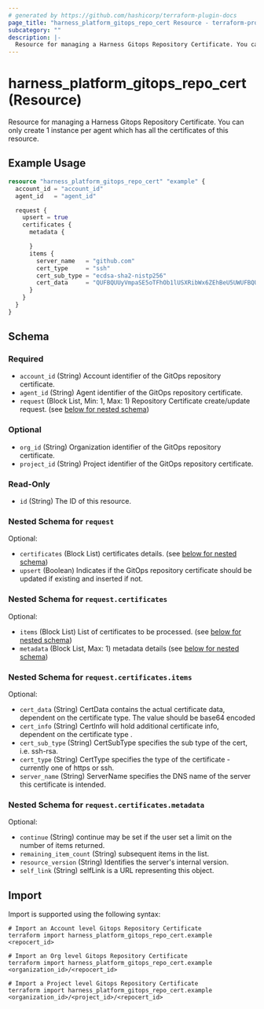 ```yaml
---
# generated by https://github.com/hashicorp/terraform-plugin-docs
page_title: "harness_platform_gitops_repo_cert Resource - terraform-provider-harness"
subcategory: ""
description: |-
  Resource for managing a Harness Gitops Repository Certificate. You can only create 1 instance per agent which has all the certificates of this resource.
---
```


# harness_platform_gitops_repo_cert (Resource)

Resource for managing a Harness Gitops Repository Certificate. You can only create 1 instance per agent which has all the certificates of this resource.

## Example Usage

```terraform
resource "harness_platform_gitops_repo_cert" "example" {
  account_id = "account_id"
  agent_id   = "agent_id"

  request {
    upsert = true
    certificates {
      metadata {

      }
      items {
        server_name   = "github.com"
        cert_type     = "ssh"
        cert_sub_type = "ecdsa-sha2-nistp256"
        cert_data     = "QUFBQUUyVmpaSE5oTFhOb1lUSXRibWx6ZEhBeU5UWUFBQUFJYm1semRIQXlOVFlBQUFCQkJFbUtTRU5qUUVlek9teGtaTXk3b3BLZ3dGQjlua3Q1WVJyWU1qTnVHNU44N3VSZ2c2Q0xyYm81d0FkVC95NnYwbUtWMFUydzBXWjJZQi8rK1Rwb2NrZz0="
      }
    }
  }
}
```

<!-- schema generated by tfplugindocs -->
## Schema

### Required

- `account_id` (String) Account identifier of the GitOps repository certificate.
- `agent_id` (String) Agent identifier of the GitOps repository certificate.
- `request` (Block List, Min: 1, Max: 1) Repository Certificate create/update request. (see [below for nested schema](#nestedblock--request))

### Optional

- `org_id` (String) Organization identifier of the GitOps repository certificate.
- `project_id` (String) Project identifier of the GitOps repository certificate.

### Read-Only

- `id` (String) The ID of this resource.

<a id="nestedblock--request"></a>
### Nested Schema for `request`

Optional:

- `certificates` (Block List) certificates details. (see [below for nested schema](#nestedblock--request--certificates))
- `upsert` (Boolean) Indicates if the GitOps repository certificate should be updated if existing and inserted if not.

<a id="nestedblock--request--certificates"></a>
### Nested Schema for `request.certificates`

Optional:

- `items` (Block List) List of certificates to be processed. (see [below for nested schema](#nestedblock--request--certificates--items))
- `metadata` (Block List, Max: 1) metadata details (see [below for nested schema](#nestedblock--request--certificates--metadata))

<a id="nestedblock--request--certificates--items"></a>
### Nested Schema for `request.certificates.items`

Optional:

- `cert_data` (String) CertData contains the actual certificate data, dependent on the certificate type. The value should be base64 encoded
- `cert_info` (String) CertInfo will hold additional certificate info, dependent on the certificate type .
- `cert_sub_type` (String) CertSubType specifies the sub type of the cert, i.e. ssh-rsa.
- `cert_type` (String) CertType specifies the type of the certificate - currently one of https or ssh.
- `server_name` (String) ServerName specifies the DNS name of the server this certificate is intended.


<a id="nestedblock--request--certificates--metadata"></a>
### Nested Schema for `request.certificates.metadata`

Optional:

- `continue` (String) continue may be set if the user set a limit on the number of items returned.
- `remaining_item_count` (String) subsequent items in the list.
- `resource_version` (String) Identifies the server's internal version.
- `self_link` (String) selfLink is a URL representing this object.

## Import

Import is supported using the following syntax:

```shell
# Import an Account level Gitops Repository Certificate
terraform import harness_platform_gitops_repo_cert.example <repocert_id>

# Import an Org level Gitops Repository Certificate
terraform import harness_platform_gitops_repo_cert.example <organization_id>/<repocert_id>

# Import a Project level Gitops Repository Certificate
terraform import harness_platform_gitops_repo_cert.example <organization_id>/<project_id>/<repocert_id>
```
